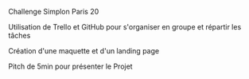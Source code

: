 Challenge Simplon Paris 20

Utilisation de Trello et GitHub pour s'organiser en groupe et répartir les tâches

Création d'une maquette et d'un landing page

Pitch de 5min pour présenter le Projet
